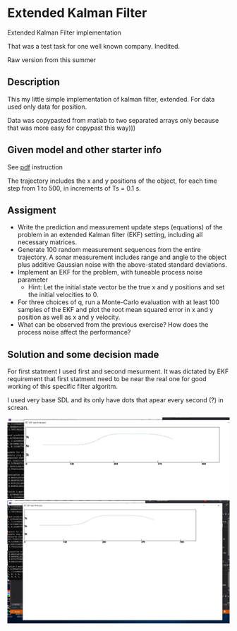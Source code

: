 # Extended Kalman Filter
Extended Kalman Filter implementation

That was a test task for one well known company. Inedited.

Raw version from this summer

## Description

This my little simple implementation of kalman filter, extended. For data used only data for position.

Data was copypasted from matlab to two separated arrays only because that was more easy for copypast this way)))

## Given model and other starter info

See [pdf](Tracking%20assignment.pdf) instruction

The trajectory includes the x and y positions of the
object, for each time step from 1 to 500, in increments of Ts = 0.1 s.

## Assigment

* Write the prediction and measurement update steps (equations) of the
problem in an extended Kalman filter (EKF) setting, including all necessary matrices.
* Generate 100 random measurement sequences from the entire trajectory.
A sonar measurement includes range and angle to the object plus additive
Gaussian noise with the above-stated standard deviations.
* Implement an EKF for the problem, with tuneable process noise parameter
  * Hint: Let the initial state vector be the true x and y positions and set the initial velocities to 0.
* For three choices of q, run a Monte-Carlo evaluation with at least 100
samples of the EKF and plot the root mean squared error in x and y
position as well as x and y velocity.
* What can be observed from the previous exercise? How does the process
noise affect the performance?

## Solution and some decision made

For first statment I used first and second mesurment. It was dictated by EKF requirement that first statment need to be 
near the real one for good working of this specific filter algoritm.

I used very base SDL and its only have dots that apear every second (?) in screan.

<img src="demo1.jpg"/>

<img src="demo2.jpg"/>


